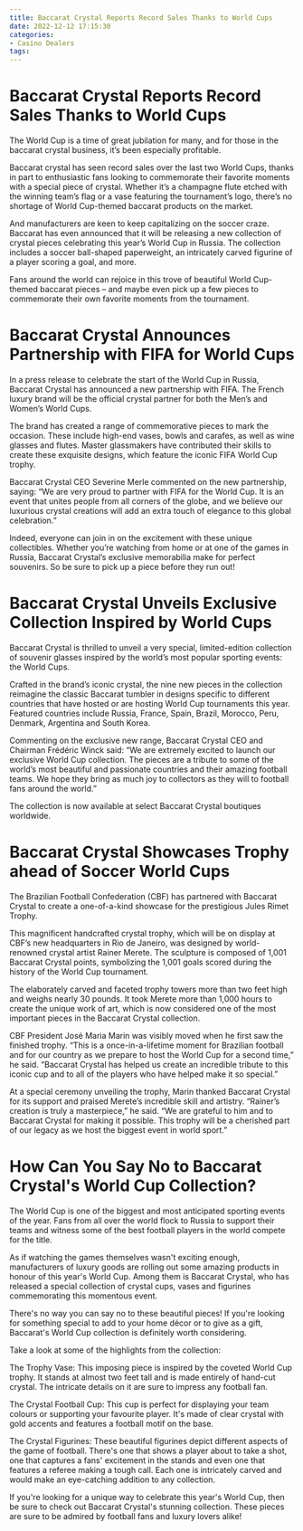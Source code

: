 ```yaml
---
title: Baccarat Crystal Reports Record Sales Thanks to World Cups
date: 2022-12-12 17:15:30
categories:
- Casino Dealers
tags:
---
```



#  Baccarat Crystal Reports Record Sales Thanks to World Cups

The World Cup is a time of great jubilation for many, and for those in the baccarat crystal business, it’s been especially profitable.

Baccarat crystal has seen record sales over the last two World Cups, thanks in part to enthusiastic fans looking to commemorate their favorite moments with a special piece of crystal. Whether it’s a champagne flute etched with the winning team’s flag or a vase featuring the tournament’s logo, there’s no shortage of World Cup-themed baccarat products on the market.

And manufacturers are keen to keep capitalizing on the soccer craze. Baccarat has even announced that it will be releasing a new collection of crystal pieces celebrating this year’s World Cup in Russia. The collection includes a soccer ball-shaped paperweight, an intricately carved figurine of a player scoring a goal, and more.

Fans around the world can rejoice in this trove of beautiful World Cup-themed baccarat pieces – and maybe even pick up a few pieces to commemorate their own favorite moments from the tournament.

#  Baccarat Crystal Announces Partnership with FIFA for World Cups

In a press release to celebrate the start of the World Cup in Russia, Baccarat Crystal has announced a new partnership with FIFA. The French luxury brand will be the official crystal partner for both the Men’s and Women’s World Cups.

The brand has created a range of commemorative pieces to mark the occasion. These include high-end vases, bowls and carafes, as well as wine glasses and flutes. Master glassmakers have contributed their skills to create these exquisite designs, which feature the iconic FIFA World Cup trophy.

Baccarat Crystal CEO Severine Merle commented on the new partnership, saying: “We are very proud to partner with FIFA for the World Cup. It is an event that unites people from all corners of the globe, and we believe our luxurious crystal creations will add an extra touch of elegance to this global celebration.”

Indeed, everyone can join in on the excitement with these unique collectibles. Whether you’re watching from home or at one of the games in Russia, Baccarat Crystal’s exclusive memorabilia make for perfect souvenirs. So be sure to pick up a piece before they run out!

#  Baccarat Crystal Unveils Exclusive Collection Inspired by World Cups

Baccarat Crystal is thrilled to unveil a very special, limited-edition collection of souvenir glasses inspired by the world’s most popular sporting events: the World Cups.

Crafted in the brand’s iconic crystal, the nine new pieces in the collection reimagine the classic Baccarat tumbler in designs specific to different countries that have hosted or are hosting World Cup tournaments this year. Featured countries include Russia, France, Spain, Brazil, Morocco, Peru, Denmark, Argentina and South Korea.

Commenting on the exclusive new range, Baccarat Crystal CEO and Chairman Frédéric Winck said: “We are extremely excited to launch our exclusive World Cup collection. The pieces are a tribute to some of the world’s most beautiful and passionate countries and their amazing football teams. We hope they bring as much joy to collectors as they will to football fans around the world.”

The collection is now available at select Baccarat Crystal boutiques worldwide.

#  Baccarat Crystal Showcases Trophy ahead of Soccer World Cups

The Brazilian Football Confederation (CBF) has partnered with Baccarat Crystal to create a one-of-a-kind showcase for the prestigious Jules Rimet Trophy.

This magnificent handcrafted crystal trophy, which will be on display at CBF’s new headquarters in Rio de Janeiro, was designed by world-renowned crystal artist Rainer Merete. The sculpture is composed of 1,001 Baccarat Crystal points, symbolizing the 1,001 goals scored during the history of the World Cup tournament.

The elaborately carved and faceted trophy towers more than two feet high and weighs nearly 30 pounds. It took Merete more than 1,000 hours to create the unique work of art, which is now considered one of the most important pieces in the Baccarat Crystal collection.

CBF President José Maria Marin was visibly moved when he first saw the finished trophy. “This is a once-in-a-lifetime moment for Brazilian football and for our country as we prepare to host the World Cup for a second time,” he said. “Baccarat Crystal has helped us create an incredible tribute to this iconic cup and to all of the players who have helped make it so special.”

At a special ceremony unveiling the trophy, Marin thanked Baccarat Crystal for its support and praised Merete’s incredible skill and artistry. “Rainer’s creation is truly a masterpiece,” he said. “We are grateful to him and to Baccarat Crystal for making it possible. This trophy will be a cherished part of our legacy as we host the biggest event in world sport.”

#  How Can You Say No to Baccarat Crystal's World Cup Collection?

The World Cup is one of the biggest and most anticipated sporting events of the year. Fans from all over the world flock to Russia to support their teams and witness some of the best football players in the world compete for the title.

As if watching the games themselves wasn't exciting enough, manufacturers of luxury goods are rolling out some amazing products in honour of this year's World Cup. Among them is Baccarat Crystal, who has released a special collection of crystal cups, vases and figurines commemorating this momentous event.

There's no way you can say no to these beautiful pieces! If you're looking for something special to add to your home décor or to give as a gift, Baccarat's World Cup collection is definitely worth considering.

Take a look at some of the highlights from the collection:

The Trophy Vase: This imposing piece is inspired by the coveted World Cup trophy. It stands at almost two feet tall and is made entirely of hand-cut crystal. The intricate details on it are sure to impress any football fan.

The Crystal Football Cup: This cup is perfect for displaying your team colours or supporting your favourite player. It's made of clear crystal with gold accents and features a football motif on the base.

The Crystal Figurines: These beautiful figurines depict different aspects of the game of football. There's one that shows a player about to take a shot, one that captures a fans' excitement in the stands and even one that features a referee making a tough call. Each one is intricately carved and would make an eye-catching addition to any collection.

If you're looking for a unique way to celebrate this year's World Cup, then be sure to check out Baccarat Crystal's stunning collection. These pieces are sure to be admired by football fans and luxury lovers alike!